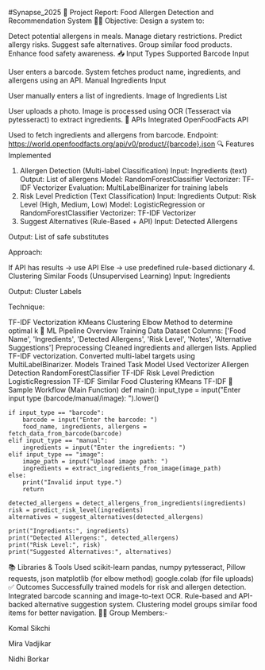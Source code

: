 #Synapse_2025
📝 Project Report: Food Allergen Detection and Recommendation System
👩‍⚕️ Objective:
Design a system to:

Detect potential allergens in meals.
Manage dietary restrictions.
Predict allergy risks.
Suggest safe alternatives.
Group similar food products.
Enhance food safety awareness.
📥 Input Types Supported
Barcode Input

User enters a barcode.
System fetches product name, ingredients, and allergens using an API.
Manual Ingredients Input

User manually enters a list of ingredients.
Image of Ingredients List

User uploads a photo.
Image is processed using OCR (Tesseract via pytesseract) to extract ingredients.
🔌 APIs Integrated
OpenFoodFacts API

Used to fetch ingredients and allergens from barcode.
Endpoint: https://world.openfoodfacts.org/api/v0/product/{barcode}.json
🔍 Features Implemented
1. Allergen Detection (Multi-label Classification)
Input: Ingredients (text)
Output: List of allergens
Model: RandomForestClassifier
Vectorizer: TF-IDF Vectorizer
Evaluation: MultiLabelBinarizer for training labels
2. Risk Level Prediction (Text Classification)
Input: Ingredients
Output: Risk Level (High, Medium, Low)
Model: LogisticRegression or RandomForestClassifier
Vectorizer: TF-IDF Vectorizer
3. Suggest Alternatives (Rule-Based + API)
Input: Detected Allergens

Output: List of safe substitutes

Approach:

If API has results → use API
Else → use predefined rule-based dictionary
4. Clustering Similar Foods (Unsupervised Learning)
Input: Ingredients

Output: Cluster Labels

Technique:

TF-IDF Vectorization
KMeans Clustering
Elbow Method to determine optimal k
🧠 ML Pipeline Overview
Training Data
Dataset Columns: ['Food Name', 'Ingredients', 'Detected Allergens', 'Risk Level', 'Notes', 'Alternative Suggestions']
Preprocessing
Cleaned ingredients and allergen lists.
Applied TF-IDF vectorization.
Converted multi-label targets using MultiLabelBinarizer.
Models Trained
Task	Model Used	Vectorizer
Allergen Detection	RandomForestClassifier	TF-IDF
Risk Level Prediction	LogisticRegression	TF-IDF
Similar Food Clustering	KMeans	TF-IDF
🧪 Sample Workflow (Main Function)
def main():
    input_type = input("Enter input type (barcode/manual/image): ").lower()

    if input_type == "barcode":
        barcode = input("Enter the barcode: ")
        food_name, ingredients, allergens = fetch_data_from_barcode(barcode)
    elif input_type == "manual":
        ingredients = input("Enter the ingredients: ")
    elif input_type == "image":
        image_path = input("Upload image path: ")
        ingredients = extract_ingredients_from_image(image_path)
    else:
        print("Invalid input type.")
        return

    detected_allergens = detect_allergens_from_ingredients(ingredients)
    risk = predict_risk_level(ingredients)
    alternatives = suggest_alternatives(detected_allergens)

    print("Ingredients:", ingredients)
    print("Detected Allergens:", detected_allergens)
    print("Risk Level:", risk)
    print("Suggested Alternatives:", alternatives)
📚 Libraries & Tools Used
scikit-learn
pandas, numpy
pytesseract, Pillow
requests, json
matplotlib (for elbow method)
google.colab (for file uploads)
✅ Outcomes
Successfully trained models for risk and allergen detection.
Integrated barcode scanning and image-to-text OCR.
Rule-based and API-backed alternative suggestion system.
Clustering model groups similar food items for better navigation.
👩‍🔬 Group Members:-

Komal Sikchi

Mira Vadjikar

Nidhi Borkar
